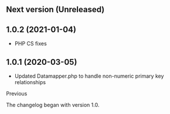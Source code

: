## Next version (Unreleased)
## 1.0.2 (2021-01-04)
- PHP CS fixes

## 1.0.1 (2020-03-05)
- Updated Datamapper.php to handle non-numeric primary key relationships

Previous

The changelog began with version 1.0.

